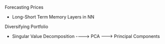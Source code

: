 Forecasting Prices
- Long-Short Term Memory Layers in NN

Diversifying Portfolio
- Singular Value Decomposition ----> PCA ---> Principal Components